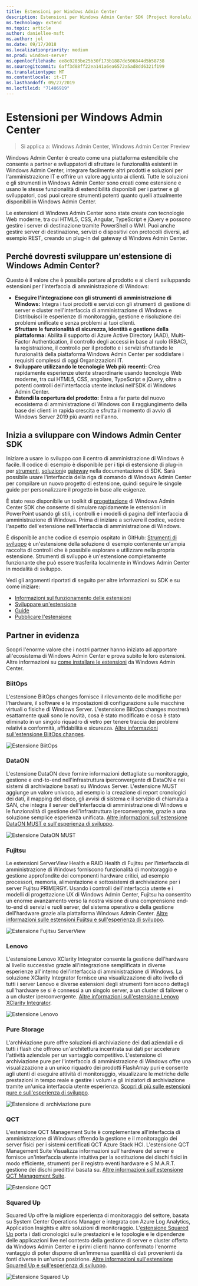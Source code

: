 ```yaml
---
title: Estensioni per Windows Admin Center
description: Estensioni per Windows Admin Center SDK (Project Honolulu)
ms.technology: extend
ms.topic: article
author: daniellee-msft
ms.author: jol
ms.date: 09/17/2018
ms.localizationpriority: medium
ms.prod: windows-server
ms.openlocfilehash: ee8c0203be25b30f173b1887de506844d5b58738
ms.sourcegitcommit: 6aff3d88ff22ea141a6ea6572a5ad8dd6321f199
ms.translationtype: MT
ms.contentlocale: it-IT
ms.lasthandoff: 09/27/2019
ms.locfileid: "71406919"
---
```

# <a name="extensions-for-windows-admin-center"></a>Estensioni per Windows Admin Center

>Si applica a: Windows Admin Center, Windows Admin Center Preview

Windows Admin Center è creato come una piattaforma estendibile che consente a partner e sviluppatori di sfruttare le funzionalità esistenti in Windows Admin Center, integrare facilmente altri prodotti e soluzioni per l'amministrazione IT e offrire un valore aggiunto ai clienti. Tutte le soluzioni e gli strumenti in Windows Admin Center sono creati come estensione e usano le stesse funzionalità di estendibilità disponibili per i partner e gli sviluppatori, così puoi creare strumenti potenti quanto quelli attualmente disponibili in Windows Admin Center.

Le estensioni di Windows Admin Center sono state create con tecnologie Web moderne, tra cui HTML5, CSS, Angular, TypeScript e jQuery e possono gestire i server di destinazione tramite PowerShell o WMI. Puoi anche gestire server di destinazione, servizi o dispositivi con protocolli diversi, ad esempio REST, creando un plug-in del gateway di Windows Admin Center.

## <a name="why-you-should-consider-developing-an-extension-for-windows-admin-center"></a>Perché dovresti sviluppare un'estensione di Windows Admin Center?

Questo è il valore che è possibile portare al prodotto e ai clienti sviluppando estensioni per l'interfaccia di amministrazione di Windows:

- **Eseguire l'integrazione con gli strumenti di amministrazione di Windows:** Integra i tuoi prodotti e servizi con gli strumenti di gestione di server e cluster nell'interfaccia di amministrazione di Windows e Distribuisci le esperienze di monitoraggio, gestione e risoluzione dei problemi unificate e senza problemi ai tuoi clienti.
- **Sfruttare le funzionalità di sicurezza, identità e gestione della piattaforma:** Abilita il supporto di Azure Active Directory (AAD), Multi-Factor Authentication, il controllo degli accessi in base al ruolo (RBAC), la registrazione, il controllo per il prodotto e i servizi sfruttando le funzionalità della piattaforma Windows Admin Center per soddisfare i requisiti complessi di oggi Organizzazioni IT.
- **Sviluppare utilizzando le tecnologie Web più recenti:** Crea rapidamente esperienze utente straordinarie usando tecnologie Web moderne, tra cui HTML5, CSS, angolare, TypeScript e jQuery, oltre a potenti controlli dell'interfaccia utente inclusi nell'SDK di Windows Admin Center.
- **Estendi la copertura del prodotto:** Entra a far parte del nuovo ecosistema di amministrazione di Windows con il raggiungimento della base dei clienti in rapida crescita e sfrutta il momento di avvio di Windows Server 2019 più avanti nell'anno.

## <a name="start-developing-with-the-windows-admin-center-sdk"></a>Inizia a sviluppare con Windows Admin Center SDK

Iniziare a usare lo sviluppo con il centro di amministrazione di Windows è facile.  Il codice di esempio è disponibile per i tipi di estensione di plug-in per [strumenti](develop-tool.md), [soluzioni](develop-solution.md)e [gateway](develop-gateway-plugin.md) nella documentazione di SDK. Sarà possibile usare l'interfaccia della riga di comando di Windows Admin Center per compilare un nuovo progetto di estensione, quindi seguire le singole guide per personalizzare il progetto in base alle esigenze.

È stato reso disponibile un toolkit di [progettazione](https://github.com/Microsoft/windows-admin-center-sdk/blob/master/WindowsAdminCenterDesignToolkit.zip) di Windows Admin Center SDK che consente di simulare rapidamente le estensioni in PowerPoint usando gli stili, i controlli e i modelli di pagina dell'interfaccia di amministrazione di Windows. Prima di iniziare a scrivere il codice, vedere l'aspetto dell'estensione nell'interfaccia di amministrazione di Windows.

È disponibile anche codice di esempio ospitato in GitHub: [Strumenti di sviluppo](https://aka.ms/wacsdk) è un'estensione della soluzione di esempio contenente un'ampia raccolta di controlli che è possibile esplorare e utilizzare nella propria estensione. Strumenti di sviluppo è un'estensione completamente funzionante che può essere trasferita localmente in Windows Admin Center in modalità di sviluppo.

Vedi gli argomenti riportati di seguito per altre informazioni su SDK e su come iniziare:

- [Informazioni sul funzionamento delle estensioni](understand-extensions.md)
- [Sviluppare un'estensione](developing-extensions.md)
- [Guide](guides.md)
- [Pubblicare l'estensione](publish-extensions.md)

## <a name="partner-spotlight"></a>Partner in evidenza

Scopri l'enorme valore che i nostri partner hanno iniziato ad apportare all'ecosistema di Windows Admin Center e prova subito le loro estensioni. Altre informazioni su [come installare le estensioni](../configure/using-extensions.md) da Windows Admin Center.

### <a name="biitops"></a>BiitOps
L'estensione BiitOps changes fornisce il rilevamento delle modifiche per l'hardware, il software e le impostazioni di configurazione sulle macchine virtuali o fisiche di Windows Server. L'estensione BiitOps changes mostrerà esattamente quali sono le novità, cosa è stato modificato e cosa è stato eliminato in un singolo riquadro di vetro per tenere traccia dei problemi relativi a conformità, affidabilità e sicurezza. [Altre informazioni sull'estensione BiitOps changes](case-studies/biitops.md).

![Estensione BiitOps](../media/extensibility-overview/biitops-1.png)

### <a name="dataon"></a>DataON

L'estensione DataON deve fornire informazioni dettagliate su monitoraggio, gestione e end-to-end nell'infrastruttura iperconvergente di DataON e nei sistemi di archiviazione basati su Windows Server. L'estensione MUST aggiunge un valore univoco, ad esempio la creazione di report cronologici dei dati, il mapping del disco, gli avvisi di sistema e il servizio di chiamata a SAN, che integra il server dell'interfaccia di amministrazione di Windows e le funzionalità di gestione dell'infrastruttura iperconvergente, grazie a una soluzione semplice esperienza unificata. [Altre informazioni sull'estensione DataON MUST e sull'esperienza di sviluppo](case-studies/dataon.md).

![Estensione DataON MUST](../media/extensibility-overview/dataon-must-extension.png)

### <a name="fujitsu"></a>Fujitsu

Le estensioni ServerView Health e RAID Health di Fujitsu per l'interfaccia di amministrazione di Windows forniscono funzionalità di monitoraggio e gestione approfondite dei componenti hardware critici, ad esempio processori, memoria, alimentazione e sottosistemi di archiviazione per i server Fujitsu PRIMERGY. Usando i controlli dell'interfaccia utente e i modelli di progettazione UX di Windows Admin Center, Fujitsu ha consentito un enorme avanzamento verso la nostra visione di una comprensione end-to-end di servizi e ruoli server, del sistema operativo e della gestione dell'hardware grazie alla piattaforma Windows Admin Center. [Altre informazioni sulle estensioni Fujitsu e sull'esperienza di sviluppo](case-studies/fujitsu.md).

![Estensione Fujitsu ServerView](../media/extensibility-overview/fujitsu-serverview-extension.png)

### <a name="lenovo"></a>Lenovo

L'estensione Lenovo XClarity Integrator consente la gestione dell'hardware al livello successivo grazie all'integrazione semplificata in diverse esperienze all'interno dell'interfaccia di amministrazione di Windows. La soluzione XClarity Integrator fornisce una visualizzazione di alto livello di tutti i server Lenovo e diverse estensioni degli strumenti forniscono dettagli sull'hardware se si è connessi a un singolo server, a un cluster di failover o a un cluster iperconvergente. [Altre informazioni sull'estensione Lenovo XClarity Integrator](case-studies/lenovo.md).

![Estensione Lenovo](../media/extensibility-overview/lenovo-extension.png)

### <a name="pure-storage"></a>Pure Storage

L'archiviazione pure offre soluzioni di archiviazione dei dati aziendali e di tutti i flash che offrono un'architettura incentrata sui dati per accelerare l'attività aziendale per un vantaggio competitivo. L'estensione di archiviazione pure per l'interfaccia di amministrazione di Windows offre una visualizzazione a un unico riquadro dei prodotti FlashArray puri e consente agli utenti di eseguire attività di monitoraggio, visualizzare le metriche delle prestazioni in tempo reale e gestire i volumi e gli iniziatori di archiviazione tramite un'unica interfaccia utente esperienza. [Scopri di più sulle estensioni pure e sull'esperienza di sviluppo](case-studies/purestorage.md).

![Estensione di archiviazione pure](../media/extensibility-overview/purestorage-extension.png)

### <a name="qct"></a>QCT

L'estensione QCT Management Suite è complementare all'interfaccia di amministrazione di Windows offrendo la gestione e il monitoraggio dei server fisici per i sistemi certificati QCT Azure Stack HCI. L'estensione QCT Management Suite Visualizza informazioni sull'hardware del server e fornisce un'interfaccia utente intuitiva per la sostituzione dei dischi fisici in modo efficiente, strumenti per il registro eventi hardware e S.M.A.R.T. gestione dei dischi predittivi basata su. [Altre informazioni sull'estensione QCT Management Suite](case-studies/qct.md).

![Estensione QCT](../media/extensibility-overview/qct-extension.png)

### <a name="squared-up"></a>Squared Up

Squared Up offre la migliore esperienza di monitoraggio del settore, basata su System Center Operations Manager e integrata con Azure Log Analytics, Application Insights e altre soluzioni di monitoraggio. L'[estensione Squared Up](https://squaredup.com/product/honolulu/windows-admin-center-extension/?utm_source=microsoft-docs&utm_medium=public-relations&utm_campaign=honolulu) porta i dati cronologici sulle prestazioni e le topologie e le dipendenze delle applicazioni live nel contesto della gestione di server e cluster offerta da Windows Admin Center e i primi clienti hanno confermato l'enorme vantaggio di poter disporre di un'immensa quantità di dati provenienti da fonti diverse in un'unica posizione. [Altre informazioni sull'estensione Squared Up e sull'esperienza di sviluppo](case-studies/squared-up.md).

![Estensione Squared Up](../media/extensibility-overview/squaredup-extension.png)